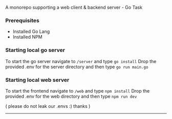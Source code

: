 A monorepo supporting a web client & backend server - Go Task

### Prerequisites
- Installed Go Lang
- Installed NPM

### Starting local go server

To start the go server navigate to `/server` and type `go install` 
Drop the provided .env for the server directory and then type `go run main.go`

### Starting local web server

To start the frontend navigate to `/web` and type `npm install`
Drop the provided .env for the web directory and then type `npm run dev`


( please do not leak our .envs :) thanks )
_______________________________________________________________________________
